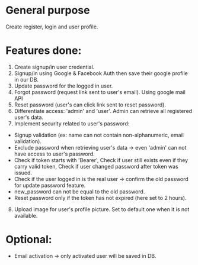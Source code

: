 # General purpose
Create register, login and user profile.

# Features done:
1. Create signup/in user credential.
2. Signup/in using Google & Facebook Auth then save their google profile in our DB.
3. Update password for the logged in user.
4. Forgot password (request link sent to user's email). Using google mail API
5. Reset password (user's can click link sent to reset password).
6. Differentiate access: 'admin' and 'user'. Admin can retrieve all registered user's data.
7. Implement security related to user's password:

- Signup validation (ex: name can not contain non-alphanumeric, email validation).
- Exclude password when retrieving user's data -> even 'admin' can not have access to user's password.
- Check if token starts with 'Bearer', Check if user still exists even if they carry valid token, Check if user changed password after token was issued.
- Check if the user logged in is the real user -> confirm the old password for update password feature.
- new_password can not be equal to the old password.
- Reset password only if the token has not expired (here set to 2 hours).
8. Upload image for user's profile picture. Set to default one when it is not available.

# Optional:

- Email activation -> only activated user will be saved in DB.

